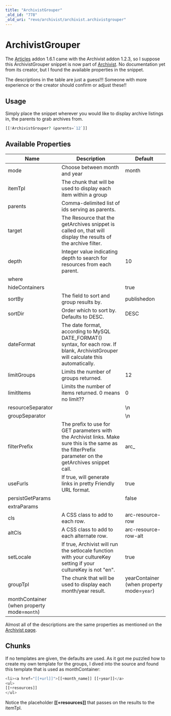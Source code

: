 ```yaml
---
title: "ArchivistGrouper"
_old_id: "778"
_old_uri: "revo/archivist/archivist.archivistgrouper"
---
```


# ArchivistGrouper

The [Articles](/extras/revo/articles "Articles") addon 1.6.1 came with the Archivist addon 1.2.3, so I suppose this ArchivistGrouper snippet is now part of [Archivist](/extras/revo/archivist "Archivist"). No documentation yet from its creator, but I found the available properties in the snippet.

The descriptions in the table are just a guess!!! Someone with more experience or the creator should confirm or adjust these!!

## Usage

Simply place the snippet wherever you would like to display archive listings in, the parents to grab archives from.

``` php 
[[!ArchivistGrouper? &parents=`12`]]
```

## Available Properties

| Name | Description | Default |
|------|-------------|---------|
| mode | Choose between month and year | month |
| itemTpl | The chunk that will be used to display each item within a group |  |
| parents | Comma-delimited list of ids serving as parents. |  |
| target | The Resource that the getArchives snippet is called on, that will display the results of the archive filter. |  |
| depth | Integer value indicating depth to search for resources from each parent. | 10 |
| where |  |  |
| hideContainers |  | true |
| sortBy | The field to sort and group results by. | publishedon |
| sortDir | Order which to sort by. Defaults to DESC. | DESC |
| dateFormat | The date format, according to MySQL DATE\_FORMAT() syntax, for each row. If blank, ArchivistGrouper will calculate this automatically. |  |
| limitGroups | Limits the number of groups returned. | 12 |
| limitItems | Limits the number of items returned. 0 means no limit?? | 0 |
| resourceSeparator |  | \\n |
| groupSeparator |  | \\n |
| filterPrefix | The prefix to use for GET parameters with the Archivist links. Make sure this is the same as the filterPrefix parameter on the getArchives snippet call. | arc\_ |
| useFurls | If true, will generate links in pretty Friendly URL format. | true |
| persistGetParams |  | false |
| extraParams |  |  |
| cls | A CSS class to add to each row. | arc-resource-row |
| altCls | A CSS class to add to each alternate row. | arc-resource-row-alt |
| setLocale | If true, Archivist will run the setlocale function with your cultureKey setting if your cultureKey is not "en". | true |
| groupTpl | The chunk that will be used to display each month/year result. | yearContainer (when property mode=`year`) 
monthContainer (when property mode=`month`) |

Almost all of the descriptions are the same properties as mentioned on the [Archivist page](/extras/revo/archivist/archivist.archivist "Archivist.Archivist").

## Chunks

If no templates are given, the defaults are used. As it got me puzzled how to create my own template for the groups, I dived into the source and found this template that is used as monthContainer:

``` php 
<li><a href="[[+url]]">[[+month_name]] [[+year]]</a>
<ul>
[[+resources]]
</ul>
```

Notice the placeholder **\[\[+resources\]\]** that passes on the results to the itemTpl.

